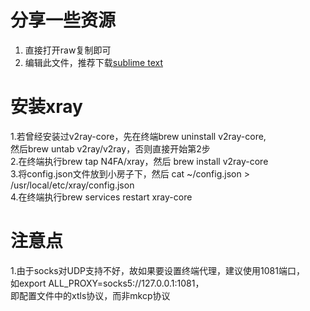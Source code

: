 # 分享一些资源

1. 直接打开raw复制即可
2. 编辑此文件，推荐下载[sublime text](https://www.sublimetext.com/3)

# 安装xray

1.若曾经安装过v2ray-core，先在终端brew uninstall v2ray-core, <br>
  然后brew untab v2ray/v2ray，否则直接开始第2步 <br>
2.在终端执行brew tap N4FA/xray，然后 brew install v2ray-core <br>
3.将config.json文件放到小房子下，然后 cat ~/config.json > /usr/local/etc/xray/config.json <br>
4.在终端执行brew services restart xray-core <br>

# 注意点

1.由于socks对UDP支持不好，故如果要设置终端代理，建议使用1081端口， <br>
  如export ALL_PROXY=socks5://127.0.0.1:1081， <br>
  即配置文件中的xtls协议，而非mkcp协议 <br>
